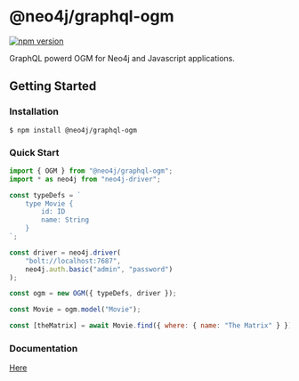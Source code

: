 # @neo4j/graphql-ogm

[![npm version](https://badge.fury.io/js/%40neo4j%2Fgraphql.svg)](https://badge.fury.io/js/%40neo4j%2Fgraphql)

GraphQL powerd OGM for Neo4j and Javascript applications.

## Getting Started

### Installation

```
$ npm install @neo4j/graphql-ogm
```

### Quick Start

```js
import { OGM } from "@neo4j/graphql-ogm";
import * as neo4j from "neo4j-driver";

const typeDefs = `
    type Movie {
        id: ID
        name: String
    }
`;

const driver = neo4j.driver(
    "bolt://localhost:7687",
    neo4j.auth.basic("admin", "password")
);

const ogm = new OGM({ typeDefs, driver });

const Movie = ogm.model("Movie");

const [theMatrix] = await Movie.find({ where: { name: "The Matrix" } });
```

### Documentation

[Here](./docs/index.adoc)
